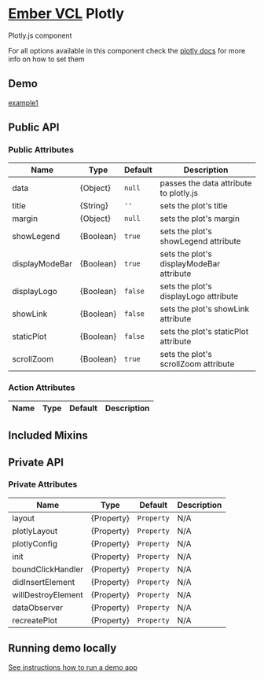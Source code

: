 # [Ember VCL](https://github.com/ember-vcl/doc) Plotly


Plotly.js component

For all options available in this component check the [plotly docs](https://plot.ly/javascript/reference/)
for more info on how to set them

## Demo

[example1](/demo/example1/)


## Public API
### Public Attributes
| Name | Type | Default | Description |
| ---- | ---- | ------- | ----------- |
|data|{Object}|`null`|passes the data attribute to plotly.js<br>  |
|title|{String}|`''`|sets the plot's title<br>  |
|margin|{Object}|`null`|sets the plot's margin<br>  |
|showLegend|{Boolean}|`true`|sets the plot's showLegend attribute<br>  |
|displayModeBar|{Boolean}|`true`|sets the plot's displayModeBar attribute<br>  |
|displayLogo|{Boolean}|`false`|sets the plot's displayLogo attribute<br>  |
|showLink|{Boolean}|`false`|sets the plot's showLink attribute<br>  |
|staticPlot|{Boolean}|`false`|sets the plot's staticPlot attribute<br>  |
|scrollZoom|{Boolean}|`true`|sets the plot's scrollZoom attribute<br>  |
### Action Attributes
| Name | Type | Default | Description |
| ---- | ---- | ------- | ----------- |
## Included Mixins

## Private API
### Private Attributes
| Name | Type | Default | Description |
| ---- | ---- | ------- | ----------- |
|layout|{Property}|`Property`|N/A|
|plotlyLayout|{Property}|`Property`|N/A|
|plotlyConfig|{Property}|`Property`|N/A|
|init|{Property}|`Property`|N/A|
|boundClickHandler|{Property}|`Property`|N/A|
|didInsertElement|{Property}|`Property`|N/A|
|willDestroyElement|{Property}|`Property`|N/A|
|dataObserver|{Property}|`Property`|N/A|
|recreatePlot|{Property}|`Property`|N/A|

## Running demo locally

[See instructions how to run a demo app](https://github.com/ember-vcl/build-demo)